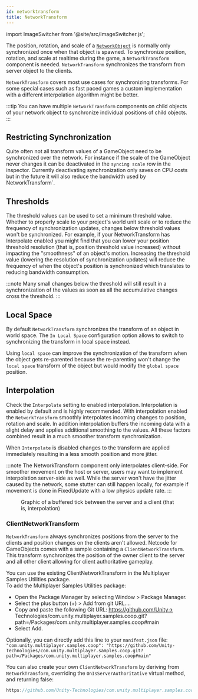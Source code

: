 ```yaml
---
id: networktransform
title: NetworkTransform
---
```

import ImageSwitcher from '@site/src/ImageSwitcher.js';

The position, rotation, and scale of a [`NetworkObject`](../basics/networkobject.md) is normally only synchronized once when that object is spawned. To synchronize position, rotation, and scale at realtime during the game, a `NetworkTransform` component is needed. `NetworkTransform` synchronizes the transform from server object to the clients.

`NetworkTransform` covers most use cases for synchronizing transforms. For some special cases such as fast paced games a custom implementation with a different interpolation algorithm might be better.

:::tip
You can have multiple `NetworkTransform` components on child objects of your network object to synchronize individual positions of child objects.
:::

## Restricting Synchronization

Quite often not all transform values of a GameObject need to be synchronized over the network. For instance if the scale of the GameObject never changes it can be deactivated in the `syncing scale` row in the inspector. Currently deactivating synchronization only saves on CPU costs but in the future it will also reduce the bandwidth used by NetworkTransform`.

## Thresholds

The threshold values can be used to set a minimum threshold value. Whether to properly scale to your project's world unit scale or to reduce the frequency of synchronization updates, changes below threshold values won't be synchronized. For example, if your NetworkTransform has Interpolate enabled you might find that you can lower your position threshold resolution (that is, position threshold value increased) without impacting the "smoothness" of an object's motion. Increasing the threshold value (lowering the resolution of synchronization updates) will reduce the frequency of when the object's position is synchronized which translates to reducing bandwidth consumption.

:::note
Many small changes below the threshold will still result in a synchronization of the values as soon as all the accumulative changes cross the threshold.
:::

## Local Space

By default `NetworkTransform` synchronizes the transform of an object in world space. The `In Local Space` configuration option allows to switch to synchronizing the transform in local space instead.

Using `local space` can improve the synchronization of the transform when the object gets re-parented because the re-parenting won't change the `local space` transform of the object but would modify the `global space` position.

## Interpolation

Check the `Interpolate` setting to enabled interpolation. Interpolation is enabled by default and is highly recommended. With interpolation enabled the `NetworkTransform` smoothly interpolates incoming changes to position, rotation and scale. In addition interpolation buffers the incoming data with a slight delay and applies additional smoothing to the values. All these factors combined result in a much smoother transform synchronization.

When `Interpolate` is disabled changes to the transform are applied immediately resulting in a less smooth position and more jitter.

:::note
The NetworkTransform component only interpolates client-side. For smoother movement on the host or server, users may want to implement interpolation server-side as well. While the server won't have the jitter caused by the network, some stutter can still happen locally, for example if movement is done in FixedUpdate with a low physics update rate.
:::

<figure>
<ImageSwitcher 
lightImageSrc="/BufferedTick.png?text=LightMode"
darkImageSrc="/BufferedTick_Dark.png?text=DarkMode"/>
  <figcaption>Graphic of a buffered tick between the server and a client (that is, interpolation)</figcaption>
</figure>

### ClientNetworkTransform

`NetworkTransform` always synchronizes positions from the server to the clients and position changes on the clients aren't allowed. Netcode for GameObjects comes with a sample containing a `ClientNetworkTransform`. This transform synchronizes the position of the owner client to the server and all other client allowing for client authoritative gameplay.

You can use the existing ClientNetworkTransform in the Multiplayer Samples Utilities package.<br />
To add the Multiplayer Samples Utilities package:

- Open the Package Manager by selecting Window > Package Manager.
- Select the plus button (+) > Add from git URL....
- Copy and paste the following Git URL: https://github.com/Unity-> Technologies/com.unity.multiplayer.samples.coop.git?path=/Packages/com.unity.multiplayer.samples.coop#main
- Select Add.

Optionally, you can directly add this line to your `manifest.json` file:
`"com.unity.multiplayer.samples.coop": "https://github.com/Unity-Technologies/com.unity.multiplayer.samples.coop.git?path=/Packages/com.unity.multiplayer.samples.coop#main"`

You can also create your own `ClientNetworkTransform` by deriving from `NetworkTransform`, overriding the `OnIsServerAuthoritative` virtual method, and returning false:

```csharp reference
https://github.com/Unity-Technologies/com.unity.multiplayer.samples.coop/blob/main/Packages/com.unity.multiplayer.samples.coop/Utilities/Net/ClientAuthority/ClientNetworkTransform.cs
```
